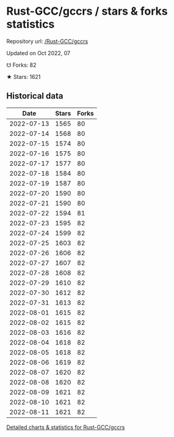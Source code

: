 # Rust-GCC/gccrs / stars & forks statistics

Repository url: [/Rust-GCC/gccrs](https://github.com/Rust-GCC/gccrs)

Updated on Oct 2022, 07

☋ Forks: 82

★ Stars: 1621

## Historical data
| Date | Stars | Forks |
|------|-------|-------|
| 2022-07-13 | 1565 | 80 | 
| 2022-07-14 | 1568 | 80 | 
| 2022-07-15 | 1574 | 80 | 
| 2022-07-16 | 1575 | 80 | 
| 2022-07-17 | 1577 | 80 | 
| 2022-07-18 | 1584 | 80 | 
| 2022-07-19 | 1587 | 80 | 
| 2022-07-20 | 1590 | 80 | 
| 2022-07-21 | 1590 | 80 | 
| 2022-07-22 | 1594 | 81 | 
| 2022-07-23 | 1595 | 82 | 
| 2022-07-24 | 1599 | 82 | 
| 2022-07-25 | 1603 | 82 | 
| 2022-07-26 | 1606 | 82 | 
| 2022-07-27 | 1607 | 82 | 
| 2022-07-28 | 1608 | 82 | 
| 2022-07-29 | 1610 | 82 | 
| 2022-07-30 | 1612 | 82 | 
| 2022-07-31 | 1613 | 82 | 
| 2022-08-01 | 1615 | 82 | 
| 2022-08-02 | 1615 | 82 | 
| 2022-08-03 | 1616 | 82 | 
| 2022-08-04 | 1618 | 82 | 
| 2022-08-05 | 1618 | 82 | 
| 2022-08-06 | 1619 | 82 | 
| 2022-08-07 | 1620 | 82 | 
| 2022-08-08 | 1620 | 82 | 
| 2022-08-09 | 1621 | 82 | 
| 2022-08-10 | 1621 | 82 | 
| 2022-08-11 | 1621 | 82 | 


[Detailed charts & statistics for Rust-GCC/gccrs](https://reviewgithub.com/rep/Rust-GCC/gccrs)
